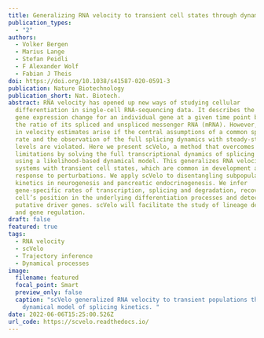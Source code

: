 ```yaml
---
title: Generalizing RNA velocity to transient cell states through dynamical modeling
publication_types:
  - "2"
authors:
  - Volker Bergen
  - Marius Lange
  - Stefan Peidli
  - F Alexander Wolf
  - Fabian J Theis
doi: https://doi.org/10.1038/s41587-020-0591-3
publication: Nature Biotechnology
publication_short: Nat. Biotech.
abstract: RNA velocity has opened up new ways of studying cellular
  differentiation in single-cell RNA-sequencing data. It describes the rate of
  gene expression change for an individual gene at a given time point based on
  the ratio of its spliced and unspliced messenger RNA (mRNA). However, errors
  in velocity estimates arise if the central assumptions of a common splicing
  rate and the observation of the full splicing dynamics with steady-state mRNA
  levels are violated. Here we present scVelo, a method that overcomes these
  limitations by solving the full transcriptional dynamics of splicing kinetics
  using a likelihood-based dynamical model. This generalizes RNA velocity to
  systems with transient cell states, which are common in development and in
  response to perturbations. We apply scVelo to disentangling subpopulation
  kinetics in neurogenesis and pancreatic endocrinogenesis. We infer
  gene-specific rates of transcription, splicing and degradation, recover each
  cell’s position in the underlying differentiation processes and detect
  putative driver genes. scVelo will facilitate the study of lineage decisions
  and gene regulation.
draft: false
featured: true
tags:
  - RNA velocity
  - scVelo
  - Trajectory inference
  - Dynamical processes
image:
  filename: featured
  focal_point: Smart
  preview_only: false
  caption: "scVelo generalized RNA velocity to transient populations through a
    dynamical model of splicing kinetics. "
date: 2022-06-06T15:25:00.526Z
url_code: https://scvelo.readthedocs.io/
---
```

